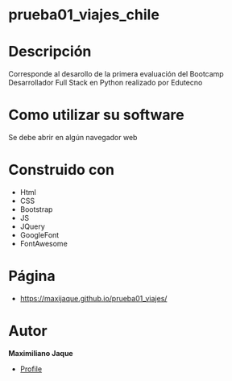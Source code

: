 # prueba01_viajes_chile

# Descripción

Corresponde al desarollo de la primera evaluación del Bootcamp Desarrollador Full Stack en Python realizado por Edutecno

# Como utilizar su software

Se debe abrir en algún navegador web

# Construido con

- Html
- CSS
- Bootstrap
- JS
- JQuery
- GoogleFont
- FontAwesome

# Página

- https://maxijaque.github.io/prueba01_viajes/

# Autor

**Maximiliano Jaque**
- [Profile](https://github.com/maxijaque "Maxi Jaque")



